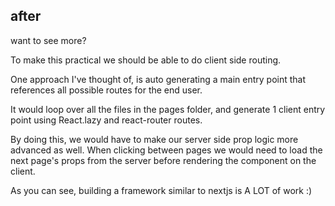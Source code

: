 

## after

want to see more? 

To make this practical we should be able to do client side routing.

One approach I've thought of, is auto generating a main entry point that references all possible routes for the end user.

It would loop over all the files in the pages folder, and generate 1 client entry point using React.lazy and react-router routes.

By doing this, we would have to make our server side prop logic more advanced as well. When clicking between pages we would need to load the next page's props from the server before rendering the component on the client.

As you can see, building a framework similar to nextjs is A LOT of work :) 